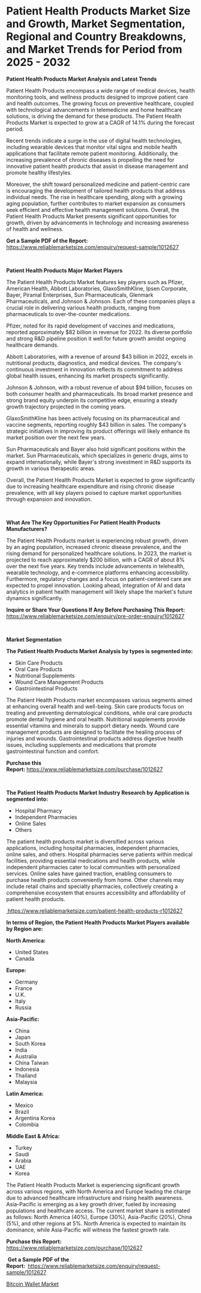 <p><h1>Patient Health Products Market Size and Growth, Market Segmentation, Regional and Country Breakdowns, and Market Trends for Period from 2025 -  2032</h1></p><p><strong>Patient Health Products Market Analysis and Latest Trends</strong></p>
<p><p>Patient Health Products encompass a wide range of medical devices, health monitoring tools, and wellness products designed to improve patient care and health outcomes. The growing focus on preventive healthcare, coupled with technological advancements in telemedicine and home healthcare solutions, is driving the demand for these products. The Patient Health Products Market is expected to grow at a CAGR of 14.1% during the forecast period.</p><p>Recent trends indicate a surge in the use of digital health technologies, including wearable devices that monitor vital signs and mobile health applications that facilitate remote patient monitoring. Additionally, the increasing prevalence of chronic diseases is propelling the need for innovative patient health products that assist in disease management and promote healthy lifestyles. </p><p>Moreover, the shift toward personalized medicine and patient-centric care is encouraging the development of tailored health products that address individual needs. The rise in healthcare spending, along with a growing aging population, further contributes to market expansion as consumers seek efficient and effective health management solutions. Overall, the Patient Health Products Market presents significant opportunities for growth, driven by advancements in technology and increasing awareness of health and wellness.</p></p>
<p><strong>Get a Sample PDF of the Report:&nbsp;</strong> <a href="https://www.reliablemarketsize.com/enquiry/request-sample/1012627?utm_campaign=2442&utm_medium=2&utm_source=Github&utm_content=ia&utm_term=08032025&utm_id=patient-health-products">https://www.reliablemarketsize.com/enquiry/request-sample/1012627</a></p>
<p>&nbsp;</p>
<p><strong>Patient Health Products Major Market Players</strong></p>
<p><p>The Patient Health Products Market features key players such as Pfizer, American Health, Abbott Laboratories, GlaxoSmithKline, Ipsen Corporate, Bayer, Piramal Enterprises, Sun Pharmaceuticals, Glenmark Pharmaceuticals, and Johnson & Johnson. Each of these companies plays a crucial role in delivering various health products, ranging from pharmaceuticals to over-the-counter medications.</p><p>Pfizer, noted for its rapid development of vaccines and medications, reported approximately $82 billion in revenue for 2022. Its diverse portfolio and strong R&D pipeline position it well for future growth amidst ongoing healthcare demands.</p><p>Abbott Laboratories, with a revenue of around $43 billion in 2022, excels in nutritional products, diagnostics, and medical devices. The company's continuous investment in innovation reflects its commitment to address global health issues, enhancing its market prospects significantly.</p><p>Johnson & Johnson, with a robust revenue of about $94 billion, focuses on both consumer health and pharmaceuticals. Its broad market presence and strong brand equity underpin its competitive edge, ensuring a steady growth trajectory projected in the coming years.</p><p>GlaxoSmithKline has been actively focusing on its pharmaceutical and vaccine segments, reporting roughly $43 billion in sales. The company's strategic initiatives in improving its product offerings will likely enhance its market position over the next few years.</p><p>Sun Pharmaceuticals and Bayer also hold significant positions within the market. Sun Pharmaceuticals, which specializes in generic drugs, aims to expand internationally, while Bayer's strong investment in R&D supports its growth in various therapeutic areas.</p><p>Overall, the Patient Health Products Market is expected to grow significantly due to increasing healthcare expenditure and rising chronic disease prevalence, with all key players poised to capture market opportunities through expansion and innovation.</p></p>
<p>&nbsp;</p>
<p><strong>What Are The Key Opportunities For Patient Health Products Manufacturers?</strong></p>
<p><p>The Patient Health Products market is experiencing robust growth, driven by an aging population, increased chronic disease prevalence, and the rising demand for personalized healthcare solutions. In 2023, the market is projected to reach approximately $200 billion, with a CAGR of about 8% over the next five years. Key trends include advancements in telehealth, wearable technology, and e-commerce platforms enhancing accessibility. Furthermore, regulatory changes and a focus on patient-centered care are expected to propel innovation. Looking ahead, integration of AI and data analytics in patient health management will likely shape the market's future dynamics significantly.</p></p>
<p><strong>Inquire or Share Your Questions If Any Before Purchasing This Report:</strong> <a href="https://www.reliablemarketsize.com/enquiry/pre-order-enquiry/1012627?utm_campaign=2442&utm_medium=2&utm_source=Github&utm_content=ia&utm_term=08032025&utm_id=patient-health-products">https://www.reliablemarketsize.com/enquiry/pre-order-enquiry/1012627</a></p>
<p>&nbsp;</p>
<p><strong>Market Segmentation</strong></p>
<p><strong>The Patient Health Products Market Analysis by types is segmented into:</strong></p>
<p><ul><li>Skin Care Products</li><li>Oral Care Products</li><li>Nutritional Supplements</li><li>Wound Care Management Products</li><li>Gastrointestinal Products</li></ul></p>
<p><p>The Patient Health Products market encompasses various segments aimed at enhancing overall health and well-being. Skin care products focus on treating and preventing dermatological conditions, while oral care products promote dental hygiene and oral health. Nutritional supplements provide essential vitamins and minerals to support dietary needs. Wound care management products are designed to facilitate the healing process of injuries and wounds. Gastrointestinal products address digestive health issues, including supplements and medications that promote gastrointestinal function and comfort.</p></p>
<p><strong>Purchase this Report:&nbsp;</strong><a href="https://www.reliablemarketsize.com/purchase/1012627?utm_campaign=2442&utm_medium=2&utm_source=Github&utm_content=ia&utm_term=08032025&utm_id=patient-health-products">https://www.reliablemarketsize.com/purchase/1012627</a></p>
<p>&nbsp;</p>
<p><strong>The Patient Health Products Market Industry Research by Application is segmented into:</strong></p>
<p><ul><li>Hospital Pharmacy</li><li>Independent Pharmacies</li><li>Online Sales</li><li>Others</li></ul></p>
<p><p>The patient health products market is diversified across various applications, including hospital pharmacies, independent pharmacies, online sales, and others. Hospital pharmacies serve patients within medical facilities, providing essential medications and health products, while independent pharmacies cater to local communities with personalized services. Online sales have gained traction, enabling consumers to purchase health products conveniently from home. Other channels may include retail chains and specialty pharmacies, collectively creating a comprehensive ecosystem that ensures accessibility and affordability of patient health products.</p></p>
<p><a href="https://www.reliablemarketsize.com/patient-health-products-r1012627?utm_campaign=2442&utm_medium=2&utm_source=Github&utm_content=ia&utm_term=08032025&utm_id=patient-health-products">&nbsp;https://www.reliablemarketsize.com/patient-health-products-r1012627</a></p>
<p><strong>In terms of Region, the Patient Health Products Market Players available by Region are:</strong></p>
<p>
    <p> <strong> North America: </strong>
        <ul>
            <li>United States</li>
            <li>Canada</li>
        </ul>
        </p> 
    <p> <strong> Europe: </strong>
        <ul>
            <li>Germany</li>
            <li>France</li>
            <li>U.K.</li>
            <li>Italy</li>
            <li>Russia</li>
        </ul>
        </p> 
    <p> <strong> Asia-Pacific: </strong>
        <ul>
            <li>China</li>
            <li>Japan</li>
            <li>South Korea</li>
            <li>India</li>
            <li>Australia</li>
            <li>China Taiwan</li>
            <li>Indonesia</li>
            <li>Thailand</li>
            <li>Malaysia</li>
        </ul>
        </p> 
    <p> <strong> Latin America: </strong>
        <ul>
            <li>Mexico</li>
            <li>Brazil</li>
            <li>Argentina Korea</li>
            <li>Colombia</li>
        </ul>
        </p> 
    <p> <strong> Middle East & Africa: </strong>
        <ul>
            <li>Turkey</li>
            <li>Saudi</li>
            <li>Arabia</li>
            <li>UAE</li>
            <li>Korea</li>
        </ul>
    </p>
    </p>
<p><p>The Patient Health Products Market is experiencing significant growth across various regions, with North America and Europe leading the charge due to advanced healthcare infrastructure and rising health awareness. Asia-Pacific is emerging as a key growth driver, fueled by increasing populations and healthcare access. The current market share is estimated as follows: North America (40%), Europe (30%), Asia-Pacific (20%), China (5%), and other regions at 5%. North America is expected to maintain its dominance, while Asia-Pacific will witness the fastest growth rate.</p></p>
<p><strong>Purchase this Report: </strong><a href="https://www.reliablemarketsize.com/purchase/1012627?utm_campaign=2442&utm_medium=2&utm_source=Github&utm_content=ia&utm_term=08032025&utm_id=patient-health-products">https://www.reliablemarketsize.com/purchase/1012627</a></p>
<p>&nbsp;<strong>Get a Sample PDF of the Report:&nbsp;&nbsp;</strong><a href="https://www.reliablemarketsize.com/enquiry/request-sample/1012627?utm_campaign=2442&utm_medium=2&utm_source=Github&utm_content=ia&utm_term=08032025&utm_id=patient-health-products">https://www.reliablemarketsize.com/enquiry/request-sample/1012627</a></p>
<p><strong></strong></p>
<p><p><a href="https://github.com/NargisHussain432/Market-Research-Report-List-1/blob/main/bitcoin-wallet-market.md?utm_campaign=2442&utm_medium=2&utm_source=Github&utm_content=ia&utm_term=08032025&utm_id=patient-health-products">Bitcoin Wallet Market</a></p></p>